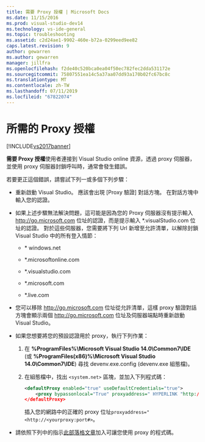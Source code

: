 ```yaml
---
title: 需要 Proxy 授權 | Microsoft Docs
ms.date: 11/15/2016
ms.prod: visual-studio-dev14
ms.technology: vs-ide-general
ms.topic: troubleshooting
ms.assetid: c2d24ae1-9902-460e-b72a-0299eed9ee82
caps.latest.revision: 9
author: gewarren
ms.author: gewarren
manager: jillfra
ms.openlocfilehash: f2de40c520bca0ea04f50ec782fec2dda531172e
ms.sourcegitcommit: 75807551ea14c5a37aa07dd93a170b02fc67bc8c
ms.translationtype: MT
ms.contentlocale: zh-TW
ms.lasthandoff: 07/11/2019
ms.locfileid: "67822074"
---
```

# <a name="proxy-authorization-required"></a>所需的 Proxy 授權
[!INCLUDE[vs2017banner](../../includes/vs2017banner.md)]

**需要 Proxy 授權**使用者連接到 Visual Studio online 資源，透過 proxy 伺服器，並使用 proxy 伺服器封鎖呼叫時，通常會發生錯誤。

若要更正這個錯誤，請嘗試下列一或多個下列步驟：

- 重新啟動 Visual Studio。 應該會出現 [Proxy 驗證] 對話方塊。 在對話方塊中輸入您的認證。

- 如果上述步驟無法解決問題，這可能是因為您的 Proxy 伺服器沒有提示輸入 http://go.microsoft.com 位址的認證，而是提示輸入 *.visualStudio.com 位址的認證。 對於這些伺服器，您需要將下列 Url 新增至允許清單，以解除封鎖 Visual Studio 中的所有登入情節：

  - \* windows.net

  - *.microsoftonline.com

  - *.visualstudio.com

  - *.microsoft.com

  - *.live.com

- 您可以移除 http://go.microsoft.com 位址從允許清單，這樣 proxy 驗證對話方塊會顯示兩個 http://go.microsoft.com 位址及伺服器端點時重新啟動 Visual Studio。

- 如果您想要將您的預設認證用於 proxy，執行下列作業：

   1. 在 **%ProgramFiles%\Microsoft Visual Studio 14.0\Common7\IDE** (或 **%ProgramFiles(x86)%\Microsoft Visual Studio 14.0\Common7\IDE**) 尋找 devenv.exe.config (devenv.exe 組態檔)。

   2. 在組態檔中，找出 `<system.net>` 區塊，並加入下列程式碼：

      ```xml
      <defaultProxy enabled="true" useDefaultCredentials="true">
          <proxy bypassonlocal="True" proxyaddress=" HYPERLINK "http://<yourproxy:port#" http://<yourproxy:port#>"/>
      </defaultProxy>
      ```

      插入您的網路中的正確的 proxy 位址`proxyaddress="<http://<yourproxy:port#>`。

- 請依照下列中的指示[此部落格文章](http://blogs.msdn.com/b/rido/archive/2010/05/06/how-to-connect-to-tfs-through-authenticated-web-proxy.aspx)加入可讓您使用 proxy 的程式碼。
